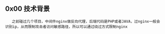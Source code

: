 ## 0x00 技术背景

       之前碰过几个项目，中间件nginx做反向代理，后端代码是PHP或者JAVA，过nginx一般会识别ip，从而限制攻击者访问敏感路径，所以可以通过绕过方式限制nginx
